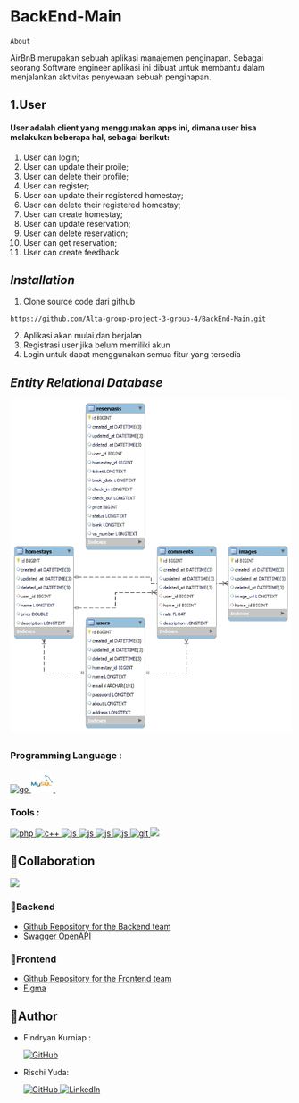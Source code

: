 # BackEnd-Main
    
    About
    
AirBnB merupakan sebuah aplikasi manajemen penginapan. Sebagai seorang Software engineer aplikasi ini dibuat untuk membantu dalam menjalankan aktivitas penyewaan sebuah penginapan. 

## 1.User 
#### User adalah client yang menggunakan apps ini, dimana user bisa melakukan beberapa hal, sebagai berikut:
1. User can login;
3. User can update their proile;
4. User can delete their profile;
5. User can register;
6. User can update their registered homestay;
7. User can delete their registered homestay;
8. User can create homestay;
9. User can update reservation;
9. User can delete reservation;
10. User can get reservation;
11. User can create feedback.

## *Installation*

1. Clone source code dari github
```
https://github.com/Alta-group-project-3-group-4/BackEnd-Main.git
```
2. Aplikasi akan mulai dan berjalan
3. Registrasi user jika belum memiliki akun
4. Login untuk dapat menggunakan semua fitur yang tersedia

## *Entity Relational Database*
![contoh](./dokumentasi/ERD.png)
## 
<h3 align="Left">Programming Language :</h3>
<p align="Left"> 
  <a href="https://go.dev/" target="_blank" rel="noreferrer"> 
    <img src="https://raw.githubusercontent.com/jmnote/z-icons/master/svg/go.svg"
      alt="go" width="40" height="40" /> </a> 
  <a href="https://www.mysql.com/" target="_blank" rel="noreferrer">
    <img src="https://github.com/devicons/devicon/blob/master/icons/mysql/mysql-original-wordmark.svg" title="MySQL"  alt="MySQL" width="40" height="40"/>&nbsp;
    </a>
</p>
 
<h3 align="Left">Tools :</h3>
<p align="Left"> 
  <a href="https://aws.amazon.com/" target="_blank" rel="noreferrer">
    <img src="https://logos-world.net/wp-content/uploads/2021/08/Amazon-Web-Services-AWS-Logo-700x394.png"
      alt="php" width="40" height="40" /> </a> 
  <a href="https://postman.com/" target="_blank" rel="noreferrer"> 
    <img src="https://www.vectorlogo.zone/logos/getpostman/getpostman-icon.svg"
      alt="c++" width="40" height="40" /> </a> 
  <a href="https://www.dockere.com/" target="_blank" rel="noreferrer"> 
    <img src="https://www.vectorlogo.zone/logos/docker/docker-official.svg"
      alt="js" width="40" height="40" /> </a> 
  <a href="https://www.ubuntu.com/" target="_blank" rel="noreferrer"> 
    <img src="https://www.vectorlogo.zone/logos/ubuntu/ubuntu-icon.svg"
      alt="js" width="40" height="40" /> </a>
  <a href="https://www.swagger.com/" target="_blank" rel="noreferrer"> 
    <img src="https://vectorwiki.com/images/v21Kn__swaggerhub.svg"
      alt="js" width="40" height="40" /> </a>
  <a href="https://www.jwt.io/" target="_blank" rel="noreferrer"> 
    <img src="https://vectorwiki.com/images/yEsJ6__jwt-io-json-web-token.svg"
      alt="js" width="40" height="40" /> </a>
  <a href="https://github.com/" target="_blank" rel="noreferrer">
    <img src="https://cdn.jsdelivr.net/gh/devicons/devicon/icons/git/git-original.svg" 
      alt="git" width="45" height="45"/> </a> 
  <a href="https://skillicons.dev">
    <img src="https://skillicons.dev/icons?i=vscode&perline=3" />
  </a>
 </p>

 
## 🤝Collaboration

<a href="https://discord.com/"><img src="https://skillicons.dev/icons?i=discord&perline=3" />
  </a>

### 🧰Backend

- [Github Repository for the Backend team](https://github.com/Alta-group-project-3-group-4/BackEnd-Main)
- [Swagger OpenAPI](https://app.swaggerhub.com/apis/AirBnBProject/AirBnB/1.0.0#/User/post_login)

### 🧰Frontend

- [Github Repository for the Frontend team](https://github.com/Alta-group-project-3-group-4/BookaBed-FE)
- [Figma]( https://www.figma.com/file/RMWgy3QKTLb1lojHM9RTpJ/Untitled?node-id=0%3A1&t=ObzGxefnuxSFiO8Y-0)

## 🤖Author

- Findryan Kurniap :

  [![GitHub](https://img.shields.io/badge/-EkaPutra-black?style=for-the-badge&logo=github&logoColor=white)]([https://github.com/ekacahyaps)
- Rischi Yuda:

  [![GitHub](https://img.shields.io/badge/-Rischiyuda-black?style=for-the-badge&logo=github&logoColor=white) 
  ![LinkedIn](https://img.shields.io/badge/-RischiYuda-blue?style=for-the-badge&logo=linkedin&logoColor=white)](https://www.linkedin.com/in/rischi-yuda-ryo17/)
